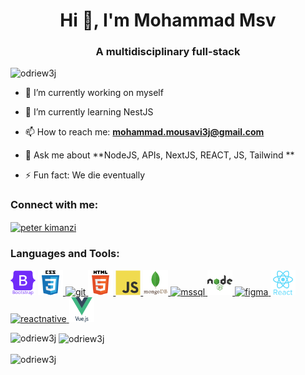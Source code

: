 <h1 align="center">Hi 👋, I'm Mohammad Msv</h1>
<h3 align="center">A multidisciplinary full-stack</h3>

<p align="left"> <img src="https://komarev.com/ghpvc/?username=odriew3j&label=Profile%20views&color=0e75b6&style=flat" alt="odriew3j" /> </p>

- 🔭 I’m currently working on myself
  
- 🌱 I’m currently learning NestJS
  
- 📫 How to reach me: **mohammad.mousavi3j@gmail.com**

- 💬 Ask me about **NodeJS, APIs, NextJS, REACT, JS, Tailwind **

- ⚡ Fun fact: We die eventually 


<h3 align="left">Connect with me:</h3>
<p align="left">

<a href="https://linkedin.com/in/mohammad-mousavi-07705a2b7" target="blank"><img align="center" src="https://raw.githubusercontent.com/rahuldkjain/github-profile-readme-generator/master/src/images/icons/Social/linked-in-alt.svg" alt="peter kimanzi" height="30" width="40" /></a>
</p>

<h3 align="left">Languages and Tools:</h3>

<img src="https://raw.githubusercontent.com/devicons/devicon/master/icons/bootstrap/bootstrap-plain-wordmark.svg" alt="bootstrap" width="40" height="40"/> </a> 
<a href="https://www.w3schools.com/css/" target="_blank" rel="noreferrer"> <img src="https://raw.githubusercontent.com/devicons/devicon/master/icons/css3/css3-original-wordmark.svg" alt="css3" width="40" height="40"/> </a> 
<a href="https://git-scm.com/" target="_blank" rel="noreferrer"> <img src="https://www.vectorlogo.zone/logos/git-scm/git-scm-icon.svg" alt="git" width="40" height="40"/> </a> 
<a href="https://www.w3.org/html/" target="_blank" rel="noreferrer"> <img src="https://raw.githubusercontent.com/devicons/devicon/master/icons/html5/html5-original-wordmark.svg" alt="html5" width="40" height="40"/> 
<a href="https://developer.mozilla.org/en-US/docs/Web/JavaScript" target="_blank" rel="noreferrer"> <img src="https://raw.githubusercontent.com/devicons/devicon/master/icons/javascript/javascript-original.svg" alt="javascript" width="40" height="40"/> </a> 
<a href="https://www.mongodb.com/" target="_blank" rel="noreferrer"> <img src="https://raw.githubusercontent.com/devicons/devicon/master/icons/mongodb/mongodb-original-wordmark.svg" alt="mongodb" width="40" height="40"/> </a> 
<a href="https://www.postgresql.org/" target="_blank" rel="noreferrer"> <img src="https://www.svgrepo.com/show/354200/postgresql.svg" alt="mssql" width="40" height="40"/> </a> 
<a href="https://nodejs.org" target="_blank" rel="noreferrer"> <img src="https://raw.githubusercontent.com/devicons/devicon/master/icons/nodejs/nodejs-original-wordmark.svg" alt="nodejs" width="40" height="40"/> </a> 
<a href="https://www.figma.com/" target="_blank" rel="noreferrer"> <img src="https://www.svgrepo.com/show/448222/figma.svg" alt="figma" width="40" height="40"/> </a> 
<a href="https://reactjs.org/" target="_blank" rel="noreferrer"> <img src="https://raw.githubusercontent.com/devicons/devicon/master/icons/react/react-original-wordmark.svg" alt="react" width="40" height="40"/> </a> 
<a href="https://reactnative.dev/" target="_blank" rel="noreferrer"> <img src="https://reactnative.dev/img/header_logo.svg" alt="reactnative" width="40" height="40"/> </a> 
<a href="https://vuejs.org/" target="_blank" rel="noreferrer"> <img src="https://raw.githubusercontent.com/devicons/devicon/master/icons/vuejs/vuejs-original-wordmark.svg" alt="vuejs" width="40" height="40"/> </a> 


<p><img align="left" src="https://github-readme-stats.vercel.app/api/top-langs?username=odriew3j&show_icons=true&locale=en&layout=compact" alt="odriew3j" /></p>

<p>&nbsp;<img align="center" src="https://github-readme-stats.vercel.app/api?username=odriew3j&show_icons=true&locale=en" alt="odriew3j" /></p>

<p><img align="center" src="https://github-readme-streak-stats.herokuapp.com/?user=odriew3j&" alt="odriew3j" /></p>
